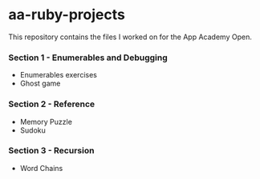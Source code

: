 # aa-ruby-projects
This repository contains the files I worked on for the App Academy Open.

### Section 1  - Enumerables and Debugging
* Enumerables exercises 
* Ghost game

### Section 2  - Reference
* Memory Puzzle
* Sudoku

### Section 3  - Recursion
* Word Chains
